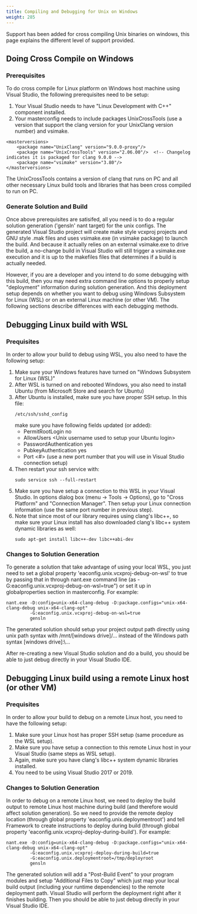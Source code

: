 ```yaml
---
title: Compiling and Debugging for Unix on Windows
weight: 285
---
```


Support has been added for cross compiling Unix binaries on windows, this page explains the different level of support provided.

<a name="Section1"></a>
## Doing Cross Compile on Windows ##

### Prerequisites ###

To do cross compile for Linux platform on Windows host machine using Visual Studio, the following prerequisites need to be setup:

1. Your Visual Studio needs to have "Linux Development with C++" component installed.
2. Your masterconfig needs to include packages UnixCrossTools (use a version that support the clang version for your UnixClang version number) and vsimake.
```
<masterversions>
    <package name="UnixClang" version="9.0.0-proxy"/>
    <package name="UnixCrossTools" version="2.06.00"/>  <!-- Changelog indicates it is packaged for clang 9.0.0 -->
    <package name="vsimake" version="3.80"/>
</masterversions>
```
The UnixCrossTools contains a version of clang that runs on PC and all other necessary Linux build tools and libraries that has been cross compiled to run on PC.

### Generate Solution and Build ###

Once above prerequisites are satisifed, all you need is to do a regular solution generation ('gensln' nant target) for the unix configs.
The generated Visual Studio project will create make style vcxproj projects and GNU style .mak files and uses vsimake.exe (in vsimake package)
to launch the build.  And because it actually relies on an external vsimake.exe to drive the build, a no-change build in Visual Studio will 
still trigger a vsimake.exe execution and it is up to the makefiles files that determines if a build is actually needed.

However, if you are a developer and you intend to do some debugging with this build, then you may need extra command line options to properly setup
"deployment" information during solution generation.  And this deployment setup depends on whether you want to debug using Windows Subsystem for Linux (WSL) or
on an external Linux machine (or other VM).  The following sections describe differences with each debugging methods.

<a name="DebuggingWithWSL"></a>
## Debugging Linux build with WSL ##

### Prequisites ###

In order to allow your build to debug using WSL, you also need to have the following setup:

1. Make sure your Windows features have turned on "Windows Subsystem for Linux (WSL)"
2. After WSL is turned on and rebooted Windows, you also need to install Ubuntu (from Microsoft Store and search for Ubuntu)
3. After Ubuntu is installed, make sure you have proper SSH setup.  In this file: 
   ```
   /etc/ssh/sshd_config
   ```
   make sure you have following fields updated (or added):
   *  PermitRootLogin no
   *  AllowUsers &lt;Unix username used to setup your Ubuntu login&gt;
   *  PasswordAuthentication yes
   *  PubkeyAuthentication yes
   *  Port &lt;#&gt;     (use a new port number that you will use in Visual Studio connection setup)
4. Then restart your ssh service with: 
   ```
   sudo service ssh --full-restart
   ```
5. Make sure you have setup a connection to this WSL in your Visual Studio.  In options dialog box (menu -&gt; Tools -&gt; Options), 
   go to "Cross Platform" and "Connection Manager". Then setup your Linux connection information (use the same port number in previous step).
6. Note that since most of our library requires using clang's libc++, so make sure your Linux install has also downloaded 
   clang's libc++ system dynamic libraries as well: 
   ```
   sudo apt-get install libc++-dev libc++abi-dev
   ```

### Changes to Solution Generation ###

To generate a solution that take advantage of using your local WSL, you just need to set a global property 'eaconfig.unix.vcxproj-debug-on-wsl'
to true by passing that in through nant.exe command line (as -G:eaconfig.unix.vcxproj-debug-on-wsl=true") or set it up in globalproperties section
in masterconfig.  For example:

```
nant.exe -D:config=unix-x64-clang-debug -D:package.configs="unix-x64-clang-debug unix-x64-clang-opt" 
         -G:eaconfig.unix.vcxproj-debug-on-wsl=true 
         gensln
```

The generated solution should setup your project output path directly using unix path syntax with /mnt/[windows drive]/...
instead of the Windows path syntax [windows drive]:\\...

After re-creating a new Visual Studio solution and do a build, you should be able to just debug directly in your Visual Studio IDE.

<a name="DebuggingWithRemoteLinuxHost"></a>
## Debugging Linux build using a remote Linux host (or other VM) ##

### Prequisites ###

In order to allow your build to debug on a remote Linux host, you need to have the following setup:

1. Make sure your Linux host has proper SSH setup (same procedure as the WSL setup).
2. Make sure you have setup a connection to this remote Linux host in your Visual Studio (same steps as WSL setup).
3. Again, make sure you have clang's libc++ system dynamic libraries installed.
4. You need to be using Visual Studio 2017 or 2019.

### Changes to Solution Generation ###

In order to debug on a remote Linux host, we need to deploy the build output to remote Linux host machine during build (and therefore would
affect solution generation).  So we need to provide the remote deploy location (through global property 'eaconfig.unix.deploymentroot') and 
tell Framework to create instructions to deploy during build (through global property 'eaconfig.unix.vcxproj-deploy-during-build'). For example:

```
nant.exe -D:config=unix-x64-clang-debug -D:package.configs="unix-x64-clang-debug unix-x64-clang-opt" 
         -G:eaconfig.unix.vcxproj-deploy-during-build=true 
         -G:eaconfig.unix.deploymentroot=/tmp/deployroot
         gensln
```

The generated solution will add a "Post-Build Event" to your program modules and setup "Additional Files to Copy" which just map your 
local build output (including your runtime dependencies) to the remote deployment path.  Visual Studio will perform the deployment right after
it finishes building.  Then you should be able to just debug directly in your Visual Studio IDE.

